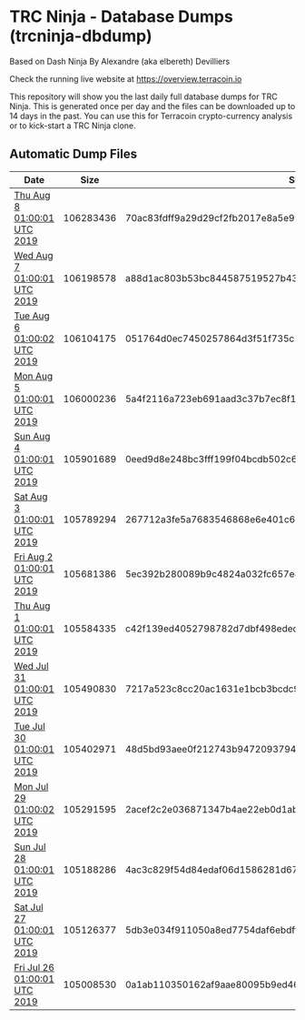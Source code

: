 # TRC Ninja - Database Dumps (trcninja-dbdump)
Based on Dash Ninja By Alexandre (aka elbereth) Devilliers

Check the running live website at https://overview.terracoin.io

This repository will show you the last daily full database dumps for TRC Ninja. This is generated once per day and the files can be downloaded up to 14 days in the past.
You can use this for Terracoin crypto-currency analysis or to kick-start a TRC Ninja clone.


## Automatic Dump Files
| Date | Size | SHA256 |
|--|--|--|
| [Thu Aug  8 01:00:01 UTC 2019]() | 106283436 | 70ac83fdff9a29d29cf2fb2017e8a5e9938c695fdd557b8dea87c8e34df37d3e | 
| [Wed Aug  7 01:00:01 UTC 2019](https://transfer.sh/EZv9L/trcninja-dbdump-20190807010001.tar.bz2) | 106198578 | a88d1ac803b53bc844587519527b4359a2d8b3cccda6691b7b91bee51abe6212 | 
| [Tue Aug  6 01:00:02 UTC 2019](https://transfer.sh/SVrWH/trcninja-dbdump-20190806010002.tar.bz2) | 106104175 | 051764d0ec7450257864d3f51f735c1e7c7958d8572dd83d010c5285cb1b81ab | 
| [Mon Aug  5 01:00:01 UTC 2019](https://transfer.sh/PY8nw/trcninja-dbdump-20190805010001.tar.bz2) | 106000236 | 5a4f2116a723eb691aad3c37b7ec8f160951723cb1867eab6948ba4bd8a035e3 | 
| [Sun Aug  4 01:00:01 UTC 2019]() | 105901689 | 0eed9d8e248bc3fff199f04bcdb502c663e5a3a52b7dfc0db997454ff1e74887 | 
| [Sat Aug  3 01:00:01 UTC 2019](https://transfer.sh/O88La/trcninja-dbdump-20190803010001.tar.bz2) | 105789294 | 267712a3fe5a7683546868e6e401c655c1bb7b6dc2a85f79601ea40467e311f7 | 
| [Fri Aug  2 01:00:01 UTC 2019](https://transfer.sh/kcn65/trcninja-dbdump-20190802010001.tar.bz2) | 105681386 | 5ec392b280089b9c4824a032fc657e4abbe78e6c191e89cd45c3a7dd52fe8e9a | 
| [Thu Aug  1 01:00:01 UTC 2019](https://transfer.sh/Ualfh/trcninja-dbdump-20190801010001.tar.bz2) | 105584335 | c42f139ed4052798782d7dbf498edecaf127de6a475d3f6867996e16ed25a7be | 
| [Wed Jul 31 01:00:01 UTC 2019]() | 105490830 | 7217a523c8cc20ac1631e1bcb3bcdc987f6a365d5e5e19616c389c2a7c1b6d48 | 
| [Tue Jul 30 01:00:01 UTC 2019]() | 105402971 | 48d5bd93aee0f212743b9472093794f4fe7645499cdbd70e8e8acb09e19b7235 | 
| [Mon Jul 29 01:00:02 UTC 2019](https://transfer.sh/6b97i/trcninja-dbdump-20190729010002.tar.bz2) | 105291595 | 2acef2c2e036871347b4ae22eb0d1abd2f4802b04360d1fcee96d9a30faa99d9 | 
| [Sun Jul 28 01:00:01 UTC 2019]() | 105188286 | 4ac3c829f54d84edaf06d1586281d67f71d0ff1e58948470088f71108c92e7e4 | 
| [Sat Jul 27 01:00:01 UTC 2019]() | 105126377 | 5db3e034f911050a8ed7754daf6ebdff3f55443c0e84be272a24d9c5929499ce | 
| [Fri Jul 26 01:00:01 UTC 2019](https://transfer.sh/LHuQW/trcninja-dbdump-20190726010001.tar.bz2) | 105008530 | 0a1ab110350162af9aae80095b9ed46953dd93f3c6fd892ef1773be199a177de | 
